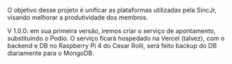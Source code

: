 O objetivo desse projeto é unificar as plataformas utilizadas pela SincJr, visando melhorar a produtividade dos membros.

V 1.0.0: em sua primeira versão, iremos criar o serviço de apontamento, substituindo o Podio. O serviço ficará hospedado na Vercel (talvez), com o backend e DB no Raspberry Pi 4 do Cesar Rolli, será feito backup do DB diariamente para o MongoDB.